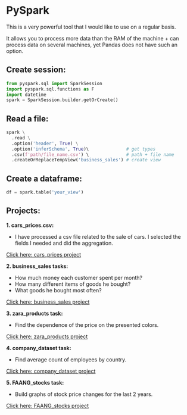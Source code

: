 # PySpark

This is a very powerful tool that I would like to use on a regular basis. 

It allows you to process more data than the RAM of the machine + can process data on several machines, yet Pandas does not have such an option.

## Create session:
```python
from pyspark.sql import SparkSession
import pyspark.sql.functions as F
import datetime
spark = SparkSession.builder.getOrCreate()
```

## Read a file:
```python
spark \
  .read \
  .option('header', True) \
  .option('inferSchema', True)\              # get types
  .csv(f'path/file_name.csv') \              # path + file name
  .createOrReplaceTempView('business_sales') # create view
```

## Create a dataframe:
```python
df = spark.table('your_view')
```

## Projects:
**1. cars_prices.csv:** 
- I have processed a csv file related to the sale of cars. I selected the fields I needed and did the aggregation.

[Click here: cars_prices project](https://github.com/prosimpleee/data_engineering_/blob/main/python_pyspark/cars_prices.ipynb)

**2. business_sales tasks:** 
- How much money each customer spent per month? 
- How many different items of goods he bought?
- What goods he bought most often?

[Click here: business_sales project](https://github.com/prosimpleee/data_engineering_/blob/main/python_pyspark/business_sales_pyspark.ipynb)

**3. zara_products task:**
- Find the dependence of the price on the presented colors.

[Click here: zara_products project](https://github.com/prosimpleee/data_engineering_/blob/main/python_pyspark/zara_products_color.ipynb) 

**4. company_dataset task:**
- Find average count of employees by country.

[Click here: company_dataset project](https://github.com/prosimpleee/data_engineering_/blob/main/python_pyspark/company_dataset.ipynb) 

**5. FAANG_stocks task:**
- Build graphs of stock price changes for the last 2 years.

[Click here: FAANG_stocks project](https://github.com/prosimpleee/data_engineering_/blob/main/python_pyspark/FAANG_stocks.ipynb) 

